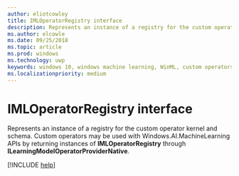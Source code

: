 ```yaml
---
author: eliotcowley
title: IMLOperatorRegistry interface
description: Represents an instance of a registry for the custom operator kernel and schema.
ms.author: elcowle
ms.date: 09/25/2018
ms.topic: article
ms.prod: windows
ms.technology: uwp
keywords: windows 10, windows machine learning, WinML, custom operators, IMLOperatorRegistry
ms.localizationpriority: medium
---
```


# IMLOperatorRegistry interface

Represents an instance of a registry for the custom operator kernel and schema. Custom operators may be used with Windows.AI.MachineLearning APIs by returning instances of **IMLOperatorRegistry** through **ILearningModelOperatorProviderNative**.

[!INCLUDE [help](../includes/get-help.md)]